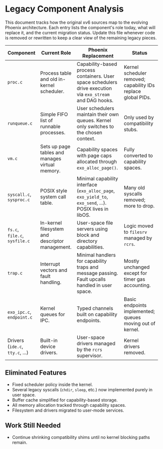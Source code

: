 # Legacy Component Analysis

This document tracks how the original xv6 sources map to the evolving
Phoenix architecture.  Each entry lists the component's role today,
what will replace it, and the current migration status.  Update this
file whenever code is removed or rewritten to keep a clear view of the
remaining legacy pieces.

| Component | Current Role | Phoenix Replacement | Status |
|-----------|--------------|---------------------|--------|
| `proc.c` | Process table and old in-kernel scheduler. | Capability-based process containers. User space schedulers drive execution via `exo_stream` and DAG hooks. | Kernel scheduler removed; capability IDs replace global PIDs. |
| `runqueue.c` | Simple FIFO list of runnable processes. | User schedulers maintain their own queues. Kernel only switches to the chosen context. | Only used by compatibility stubs. |
| `vm.c` | Sets up page tables and manages virtual memory. | Capability spaces with page caps allocated through `exo_alloc_page()`. | Fully converted to capability spaces. |
| `syscall.c`, `sysproc.c` | POSIX style system call table. | Minimal capability interface (`exo_alloc_page`, `exo_yield_to`, `exo_send`, ...). POSIX lives in libOS. | Many old syscalls removed; more to drop. |
| `fs.c`, `file.c`, `sysfile.c` | In-kernel filesystem and descriptor management. | User-space file servers using block and directory capabilities. | Logic moved to `filesrv` managed by `rcrs`. |
| `trap.c` | Interrupt vectors and fault handling. | Minimal handlers for capability traps and message passing. Fault upcalls handled in user space. | Mostly unchanged except for timer gas accounting. |
| `exo_ipc.c`, `endpoint.c` | Kernel queues for IPC. | Typed channels built on capability endpoints. | Basic endpoints implemented; queues moving out of kernel. |
| Drivers (`ide.c`, `tty.c`, ...) | Built-in device drivers. | User-space drivers managed by the `rcrs` supervisor. | Kernel drivers removed. |

## Eliminated Features
- Fixed scheduler policy inside the kernel.
- Several legacy syscalls (`chdir`, `sleep`, etc.) now implemented purely in user space.
- Buffer cache simplified for capability-based storage.
- All memory allocation tracked through capability spaces.
- Filesystem and drivers migrated to user-mode services.

## Work Still Needed
* Continue shrinking compatibility shims until no kernel blocking paths remain.
